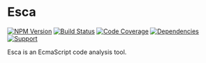# Esca

[![NPM Version](https://badge.fury.io/js/esca.png)](http://badge.fury.io/js/esca)
[![Build Status](https://travis-ci.org/zerious/esca.png?branch=master)](https://travis-ci.org/zerious/esca)
[![Code Coverage](https://coveralls.io/repos/zerious/esca/badge.png?branch=master)](https://coveralls.io/r/zerious/esca)
[![Dependencies](https://david-dm.org/zerious/esca.png?theme=shields.io)](https://david-dm.org/zerious/esca)
[![Support](http://img.shields.io/gittip/zerious.png)](https://www.gittip.com/zerious/)

Esca is an EcmaScript code analysis tool.
